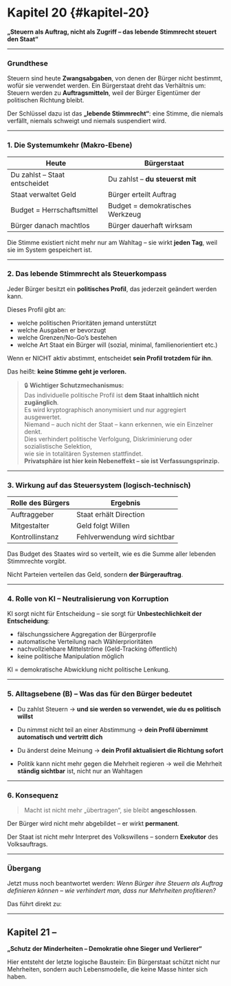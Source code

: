 # Kapitel 20 {#kapitel-20}

**„Steuern als Auftrag, nicht als Zugriff – das lebende Stimmrecht steuert den Staat“**

---

### Grundthese

Steuern sind heute **Zwangsabgaben**, von denen der Bürger nicht bestimmt, wofür sie verwendet werden.
Ein Bürgerstaat dreht das Verhältnis um:
Steuern werden zu **Auftragsmitteln**, weil der Bürger Eigentümer der politischen Richtung bleibt.

Der Schlüssel dazu ist das
**„lebende Stimmrecht“**:
eine Stimme, die niemals verfällt, niemals schweigt und niemals suspendiert wird.

---

### 1. Die Systemumkehr (Makro-Ebene)

| Heute                         | Bürgerstaat                      |
| ----------------------------- | -------------------------------- |
| Du zahlst – Staat entscheidet | Du zahlst – **du steuerst mit**  |
| Staat verwaltet Geld          | Bürger erteilt Auftrag           |
| Budget = Herrschaftsmittel    | Budget = demokratisches Werkzeug |
| Bürger danach machtlos        | Bürger dauerhaft wirksam         |

Die Stimme existiert nicht mehr nur am Wahltag –
sie wirkt **jeden Tag**, weil sie im System gespeichert ist.

---

### 2. Das lebende Stimmrecht als Steuerkompass

Jeder Bürger besitzt ein **politisches Profil**,
das jederzeit geändert werden kann.

Dieses Profil gibt an:

* welche politischen Prioritäten jemand unterstützt
* welche Ausgaben er bevorzugt
* welche Grenzen/No-Go’s bestehen
* welche Art Staat ein Bürger will (sozial, minimal, familienorientiert etc.)

Wenn er NICHT aktiv abstimmt,
entscheidet **sein Profil trotzdem für ihn**.

Das heißt:
**keine Stimme geht je verloren.**

> 🔒 **Wichtiger Schutzmechanismus:**  
> Das individuelle politische Profil ist **dem Staat inhaltlich nicht zugänglich**.  
> Es wird kryptographisch anonymisiert und nur aggregiert ausgewertet.  
> Niemand – auch nicht der Staat – kann erkennen, wie ein Einzelner denkt.  
> Dies verhindert politische Verfolgung, Diskriminierung oder sozialistische Selektion,  
> wie sie in totalitären Systemen stattfindet.  
> **Privatsphäre ist hier kein Nebeneffekt – sie ist Verfassungsprinzip.**

---

### 3. Wirkung auf das Steuersystem (logisch-technisch)

| Rolle des Bürgers | Ergebnis                     |
| ----------------- | ---------------------------- |
| Auftraggeber      | Staat erhält Direction       |
| Mitgestalter      | Geld folgt Willen            |
| Kontrollinstanz   | Fehlverwendung wird sichtbar |

Das Budget des Staates wird so verteilt,
wie es die Summe aller lebenden Stimmrechte vorgibt.

Nicht Parteien verteilen das Geld,
sondern **der Bürgerauftrag**.

---

### 4. Rolle von KI – Neutralisierung von Korruption

KI sorgt nicht für Entscheidung –
sie sorgt für **Unbestechlichkeit der Entscheidung**:

* fälschungssichere Aggregation der Bürgerprofile
* automatische Verteilung nach Wählerprioritäten
* nachvollziehbare Mittelströme (Geld-Tracking öffentlich)
* keine politische Manipulation möglich

KI = demokratische Abwicklung
nicht politische Lenkung.

---

### 5. Alltagsebene (B) – Was das für den Bürger bedeutet

* Du zahlst Steuern →
  **und sie werden so verwendet, wie du es politisch willst**

* Du nimmst nicht teil an einer Abstimmung →
  **dein Profil übernimmt automatisch und vertritt dich**

* Du änderst deine Meinung →
  **dein Profil aktualisiert die Richtung sofort**

* Politik kann nicht mehr gegen die Mehrheit regieren →
  weil die Mehrheit **ständig sichtbar** ist, nicht nur an Wahltagen

---

### 6. Konsequenz

> Macht ist nicht mehr „übertragen“,
> sie bleibt **angeschlossen**.

Der Bürger wird nicht mehr abgebildet –
er wirkt **permanent**.

Der Staat ist nicht mehr Interpret des Volkswillens –
sondern **Exekutor** des Volksauftrags.

---

### Übergang

Jetzt muss noch beantwortet werden:
*Wenn Bürger ihre Steuern als Auftrag definieren können – wie verhindert man, dass nur Mehrheiten profitieren?*

Das führt direkt zu:

---

## Kapitel 21 –

**„Schutz der Minderheiten – Demokratie ohne Sieger und Verlierer“**

Hier entsteht der letzte logische Baustein:
Ein Bürgerstaat schützt nicht nur Mehrheiten,
sondern auch Lebensmodelle, die keine Masse hinter sich haben.
